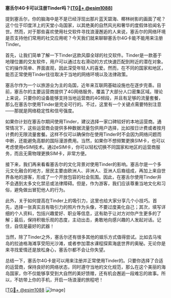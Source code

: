 **塞舌尔4G卡可以注册Tinder吗？[[TG💪+ @esim1088](https://t.me/s/esim1088)]**

提到塞舌尔，你的脑海中是不是已经浮现出那片蓝天碧海、椰林树影的画面了呢？这个位于印度洋上的天堂小岛国家，以其绝美的自然风光和奢华的度假体验闻名于世。然而，对于那些喜欢使用社交软件寻找浪漫邂逅的人来说，塞舌尔的网络环境是否支持他们常用的社交应用呢？今天我们就来聊聊塞舌尔4G卡能不能用来注册Tinder。

首先，让我们简单了解一下Tinder这款风靡全球的社交软件。Tinder是一款基于地理位置的交友软件，用户可以通过左右滑动的方式快速匹配到附近的潜在对象。它的操作简单、界面直观，因此深受年轻人的喜爱。然而，在不同的国家和地区，能否正常使用Tinder往往取决于当地的网络环境以及法律政策。

塞舌尔作为一个以旅游业为主的岛国，近年来互联网基础设施也在逐步完善。目前，塞舌尔的主要运营商提供了4G网络服务，覆盖了大部分人口密集区域。理论上来说，只要你的设备能够支持当地运营商的4G频段，并且有足够的流量套餐，那么在塞舌尔使用Tinder是完全可行的。不过，这里有一个关键点需要特别注意——那就是网络稳定性和信号强度。

如果你计划在塞舌尔期间使用Tinder，建议选择一家口碑较好的本地运营商。通常情况下，这些运营商会提供多种数据流量包供用户选择，比如按日计费或者按月计费的无限流量套餐。这样不仅可以确保你在使用Tinder时不会因为网络问题而中断，还能避免高额的国际漫游费用。当然，如果你不想频繁更换SIM卡，也可以考虑使用eSIM技术。通过eSIM卡，你可以轻松切换不同国家和地区的运营商服务，而且无需物理更换SIM卡，非常方便。

接下来，我们再来看看塞舌尔的文化背景对使用Tinder的影响。塞舌尔是一个多元文化融合的地方，居民主要由欧洲人、非洲人、亚洲人后裔组成，再加上来自世界各地的游客，形成了一个开放包容的社会氛围。因此，在塞舌尔使用Tinder并不会遇到太多文化禁忌或法律障碍。但是，作为游客，我们应该尊重当地文化和习俗，避免做出冒犯他人的行为。

此外，关于如何提高在Tinder上的吸引力，这里也给大家分享几个小技巧。首先，选择一张真实且有吸引力的照片作为头像，不要过度美化自己；其次，填写详细的个人资料，包括兴趣爱好、职业等信息，这有助于让对方对你产生更多的了解；最后，保持积极乐观的态度，主动出击，勇敢地向感兴趣的人发起对话。记住，自信是最好的武器！

当然，除了Tinder之外，塞舌尔还有很多其他的娱乐方式值得尝试。比如去马埃岛的拉迪格海滩享受阳光沙滩，或者参加潜水课程探索海底世界的奥秘。无论你是来寻找爱情还是放松身心，塞舌尔都不会让你失望。

总结一下，塞舌尔4G卡是可以用来注册并正常使用Tinder的。只要你选择了合适的运营商，保持良好的网络状态，同时遵守当地的文化规范，那么在这个美丽的海岛国家，你不仅能够享受到大自然的美好馈赠，还有机会邂逅一段难忘的故事。所以，不妨带上你的手机，开启一场浪漫的旅程吧！

[[TG💪+ @esim1088](https://t.me/s/esim1088) ![Image](https://i.postimg.cc/4NQfJmqS/Snipaste-2025-05-13-00-14-12.png)]
